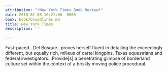 ```yaml
---
attribution: "*New York Times Book Review*"
date: 2018-01-08 10:21:00 -0600
book: book/bloodlines.md
title: New York Times
description: ''

---
```

Fast-paced…Del Bosque…proves herself fluent in detailing  the exceedingly different, but equally rich, milieus of cartel kingpins,  Texas equestrians and federal investigators…Provide\[s\] a  penetrating glimpse of borderland culture set within the context of a  briskly moving police procedural.
